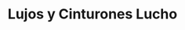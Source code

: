 ---
title: "Lujos y Cinturones Lucho"
url: /barrios-unidos/lujos-y-cinturones-lucho/
shop: Autoteile
---